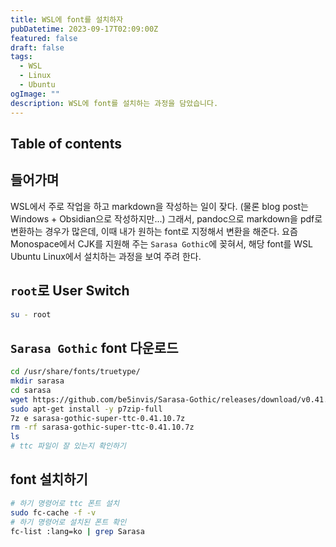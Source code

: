 ```yaml
---
title: WSL에 font를 설치하자
pubDatetime: 2023-09-17T02:09:00Z
featured: false
draft: false
tags:
  - WSL
  - Linux
  - Ubuntu
ogImage: ""
description: WSL에 font를 설치하는 과정을 담았습니다.
---
```


## Table of contents

## 들어가며

WSL에서 주로 작업을 하고 markdown을 작성하는 일이 잦다. (물론 blog post는 Windows + Obsidian으로 작성하지만...) 그래서, pandoc으로 markdown을 pdf로 변환하는 경우가 많은데, 이때 내가 원하는 font로 지정해서 변환을 해준다. 요즘 Monospace에서 CJK를 지원해 주는 `Sarasa Gothic`에 꽂혀서, 해당 font를 WSL Ubuntu Linux에서 설치하는 과정을 보여 주려 한다.

## `root`로 User Switch

```bash
su - root
```

## `Sarasa Gothic` font 다운로드

```bash
cd /usr/share/fonts/truetype/
mkdir sarasa
cd sarasa
wget https://github.com/be5invis/Sarasa-Gothic/releases/download/v0.41.10/sarasa-gothic-super-ttc-0.41.10.7z
sudo apt-get install -y p7zip-full
7z e sarasa-gothic-super-ttc-0.41.10.7z
rm -rf sarasa-gothic-super-ttc-0.41.10.7z
ls
# ttc 파일이 잘 있는지 확인하기
```

## font 설치하기

```bash
# 하기 명령어로 ttc 폰트 설치
sudo fc-cache -f -v
# 하기 명령어로 설치된 폰트 확인
fc-list :lang=ko | grep Sarasa
```
